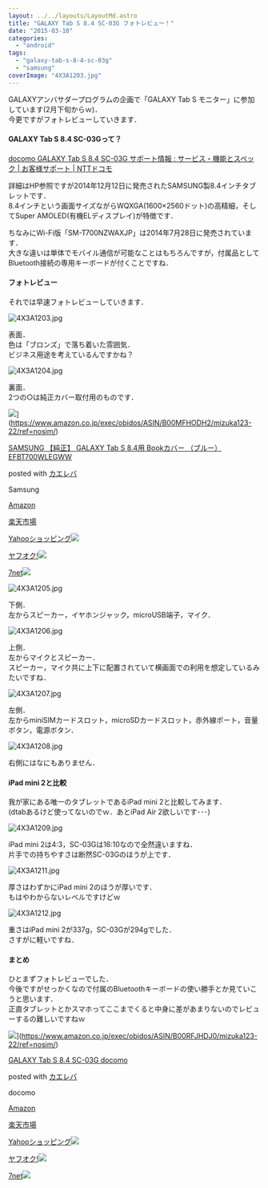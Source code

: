 ```yaml
---
layout: ../../layouts/LayoutMd.astro
title: "GALAXY Tab S 8.4 SC-03G フォトレビュー！"
date: "2015-03-10"
categories: 
  - "android"
tags: 
  - "galaxy-tab-s-8-4-sc-03g"
  - "samsung"
coverImage: "4X3A1203.jpg"
---
```


GALAXYアンバサダープログラムの企画で「GALAXY Tab S モニター」に参加しています(2月下旬からｗ)．  
今更ですがフォトレビューしていきます．

#### GALAXY Tab S 8.4 SC-03Gって？

[docomo GALAXY Tab S 8\.4 SC\-03G サポート情報 : サービス・機能とスペック \| お客様サポート \| NTTドコモ](https://www.docomo.ne.jp/support/product/sc03g/spec.html)

詳細はHP参照ですが2014年12月12日に発売されたSAMSUNG製8.4インチタブレットです．  
8.4インチという画面サイズながらWQXGA(1600×2560ドット)の高精細，そしてSuper AMOLED(有機ELディスプレイ)が特徴です．

ちなみにWi-Fi版「SM-T700NZWAXJP」は2014年7月28日に発売されています．  
大きな違いは単体でモバイル通信が可能なことはもちろんですが，付属品としてBluetooth接続の専用キーボードが付くことですね．

#### フォトレビュー

それでは早速フォトレビューしていきます．

![4X3A1203.jpg](/archive/images/16577006850_e6ddd58f99_b.jpg)
 
表面．  
色は「ブロンズ」で落ち着いた雰囲気．  
ビジネス用途を考えているんですかね？

![4X3A1204.jpg](/archive/images/16578263039_c6c4e0b8b6_b.jpg)
 
裏面．  
2つの○は純正カバー取付用のものです．

![](/archive/images/21dOxs%2Bv60L._SL160_.jpg)](https://www.amazon.co.jp/exec/obidos/ASIN/B00MFHODH2/mizuka123-22/ref=nosim/)

[SAMSUNG 【純正】 GALAXY Tab S 8.4用 Bookカバー （ブルー） EFBT700WLEGWW](https://www.amazon.co.jp/exec/obidos/ASIN/B00MFHODH2/mizuka123-22/ref=nosim/)

posted with [カエレバ](http://kaereba.com)

Samsung

[Amazon](http://www.amazon.co.jp/gp/search?keywords=SAMSUNG%20%81y%8F%83%90%B3%81z%20GALAXY%20Tab%20S%208.4%97p%20Book%83J%83o%81%5B%20%81i%83u%83%8B%81%5B%81j%20EFBT700WLEGWW&__mk_ja_JP=%83J%83%5E%83J%83i&tag=mizuka123-22)

[楽天市場](http://hb.afl.rakuten.co.jp/hgc/032b53ee.4b34c5ee.0f4a541e.f440145e/?pc=http%3A%2F%2Fsearch.rakuten.co.jp%2Fsearch%2Fmall%2FSAMSUNG%2520%25E3%2580%2590%25E7%25B4%2594%25E6%25AD%25A3%25E3%2580%2591%2520GALAXY%2520Tab%2520S%25208.4%25E7%2594%25A8%2520Book%25E3%2582%25AB%25E3%2583%2590%25E3%2583%25BC%2520%25EF%25BC%2588%25E3%2583%2596%25E3%2583%25AB%25E3%2583%25BC%25EF%25BC%2589%2520EFBT700WLEGWW%2F-%2Ff.1-p.1-s.1-sf.0-st.A-v.2%3Fx%3D0%26scid%3Daf_ich_link_urltxt%26m%3Dhttp%3A%2F%2Fm.rakuten.co.jp%2F)

[Yahooショッピング![](//ad.jp.ap.valuecommerce.com/servlet/gifbanner?sid=3066752&pid=881990642)](//ck.jp.ap.valuecommerce.com/servlet/referral?sid=3066752&pid=881990642&vc_url=http%3A%2F%2Fsearch.shopping.yahoo.co.jp%2Fsearch%3Fp%3DSAMSUNG%2520%25E3%2580%2590%25E7%25B4%2594%25E6%25AD%25A3%25E3%2580%2591%2520GALAXY%2520Tab%2520S%25208.4%25E7%2594%25A8%2520Book%25E3%2582%25AB%25E3%2583%2590%25E3%2583%25BC%2520%25EF%25BC%2588%25E3%2583%2596%25E3%2583%25AB%25E3%2583%25BC%25EF%25BC%2589%2520EFBT700WLEGWW)

[ヤフオク!![](//ad.jp.ap.valuecommerce.com/servlet/gifbanner?sid=3066752&pid=881990645)](//ck.jp.ap.valuecommerce.com/servlet/referral?sid=3066752&pid=881990645&vc_url=http%3A%2F%2Fauctions.search.yahoo.co.jp%2Fsearch%3Fvo%3D%26ve%3D%26auccat%3D0%26aucminprice%3D%26aucmaxprice%3D%26aucmin_bidorbuy_price%3D%26aucmax_bidorbuy_price%3D%26loc_cd%3D0%26abatch%3D0%26istatus%3D0%26filtered%3D1%26ei%3DUTF-8%26tab_ex%3Dcommerce%26va%3DSAMSUNG%2520%25E3%2580%2590%25E7%25B4%2594%25E6%25AD%25A3%25E3%2580%2591%2520GALAXY%2520Tab%2520S%25208.4%25E7%2594%25A8%2520Book%25E3%2582%25AB%25E3%2583%2590%25E3%2583%25BC%2520%25EF%25BC%2588%25E3%2583%2596%25E3%2583%25AB%25E3%2583%25BC%25EF%25BC%2589%2520EFBT700WLEGWW)

[7net](//ck.jp.ap.valuecommerce.com/servlet/referral?sid=3066752&pid=881990643&vc_url=http%3A%2F%2Fwww.7netshopping.jp%2Fall%2Fsearch_result%2F-%2Fbprice%2Foff%2Fsort%2F0%2Fkword_in%2FSAMSUNG%2520%25E3%2580%2590%25E7%25B4%2594%25E6%25AD%25A3%25E3%2580%2591%2520GALAXY%2520Tab%2520S%25208.4%25E7%2594%25A8%2520Book%25E3%2582%25AB%25E3%2583%2590%25E3%2583%25BC%2520%25EF%25BC%2588%25E3%2583%2596%25E3%2583%25AB%25E3%2583%25BC%25EF%25BC%2589%2520EFBT700WLEGWW%2FallGoods%2Fon%2Fsubmit.x%2F30%2Fdisp_result%2F1%2Fsubmit.y%2F9%2Fprvlg%2Foff%2Fnobuy%2Fon%2FsetProduct%2Foff%2Foop%2Fon%2Fctgy%2Fall%2FfromKeywordSearch%2Ftrue)![](http://atq.ad.valuecommerce.com/servlet/atq/gifbanner?sid=3066752&pid=881990643)

![4X3A1205.jpg](/archive/images/16144466733_89a0d059f8_b.jpg)
 
下側．  
左からスピーカー，イヤホンジャック，microUSB端子，マイク．

![4X3A1206.jpg](/archive/images/16557133247_211476639c_b.jpg)
 
上側．  
左からマイクとスピーカー．  
スピーカー，マイク共に上下に配置されていて横画面での利用を想定しているみたいですね．

![4X3A1207.jpg](/archive/images/16763238781_a015a49f67_b.jpg)
 
左側．  
左からminiSIMカードスロット，microSDカードスロット，赤外線ポート，音量ボタン，電源ボタン．

![4X3A1208.jpg](/archive/images/16738530846_488e34a59b_b.jpg)
 
右側にはなにもありません．

#### iPad mini 2と比較

我が家にある唯一のタブレットであるiPad mini 2と比較してみます．  
(dtabあるけど使ってないのでｗ．あとiPad Air 2欲しいです･･･)

![4X3A1209.jpg](/archive/images/16763244011_925c62ed5f_b.jpg)
 
iPad mini 2は4:3，SC-03Gは16:10なので全然違いますね．  
片手での持ちやすさは断然SC-03Gのほうが上です．

![4X3A1211.jpg](/archive/images/16576841768_91d3364951_b.jpg)
 
厚さはわずかにiPad mini 2のほうが厚いです．  
もはやわからないレベルですけどｗ

![4X3A1212.jpg](/archive/images/16576844398_ea72b62e27_b.jpg)
 
重さはiPad mini 2が337g，SC-03Gが294gでした．  
さすがに軽いですね．

#### まとめ

ひとまずフォトレビューでした．  
今後ですがせっかくなので付属のBluetoothキーボードの使い勝手とか見ていこうと思います．  
正直タブレットとかスマホってここまでくると中身に差があまりないのでレビューするの難しいですねｗ

![](/archive/images/51B9w2NRBgL._SL160_.jpg)](https://www.amazon.co.jp/exec/obidos/ASIN/B00RFJHDJ0/mizuka123-22/ref=nosim/)

[GALAXY Tab S 8.4 SC-03G docomo](https://www.amazon.co.jp/exec/obidos/ASIN/B00RFJHDJ0/mizuka123-22/ref=nosim/)

posted with [カエレバ](http://kaereba.com)

docomo

[Amazon](http://www.amazon.co.jp/gp/search?keywords=GALAXY%20Tab%20S%208.4%20SC-03G%20docomo&__mk_ja_JP=%83J%83%5E%83J%83i&tag=mizuka123-22)

[楽天市場](http://hb.afl.rakuten.co.jp/hgc/032b53ee.4b34c5ee.0f4a541e.f440145e/?pc=http%3A%2F%2Fsearch.rakuten.co.jp%2Fsearch%2Fmall%2FGALAXY%2520Tab%2520S%25208.4%2520SC-03G%2520docomo%2F-%2Ff.1-p.1-s.1-sf.0-st.A-v.2%3Fx%3D0%26scid%3Daf_ich_link_urltxt%26m%3Dhttp%3A%2F%2Fm.rakuten.co.jp%2F)

[Yahooショッピング![](//ad.jp.ap.valuecommerce.com/servlet/gifbanner?sid=3066752&pid=881990642)](//ck.jp.ap.valuecommerce.com/servlet/referral?sid=3066752&pid=881990642&vc_url=http%3A%2F%2Fsearch.shopping.yahoo.co.jp%2Fsearch%3Fp%3DGALAXY%2520Tab%2520S%25208.4%2520SC-03G%2520docomo)

[ヤフオク!![](//ad.jp.ap.valuecommerce.com/servlet/gifbanner?sid=3066752&pid=881990645)](//ck.jp.ap.valuecommerce.com/servlet/referral?sid=3066752&pid=881990645&vc_url=http%3A%2F%2Fauctions.search.yahoo.co.jp%2Fsearch%3Fvo%3D%26ve%3D%26auccat%3D0%26aucminprice%3D%26aucmaxprice%3D%26aucmin_bidorbuy_price%3D%26aucmax_bidorbuy_price%3D%26loc_cd%3D0%26abatch%3D0%26istatus%3D0%26filtered%3D1%26ei%3DUTF-8%26tab_ex%3Dcommerce%26va%3DGALAXY%2520Tab%2520S%25208.4%2520SC-03G%2520docomo)

[7net](//ck.jp.ap.valuecommerce.com/servlet/referral?sid=3066752&pid=881990643&vc_url=http%3A%2F%2Fwww.7netshopping.jp%2Fall%2Fsearch_result%2F-%2Fbprice%2Foff%2Fsort%2F0%2Fkword_in%2FGALAXY%2520Tab%2520S%25208.4%2520SC-03G%2520docomo%2FallGoods%2Fon%2Fsubmit.x%2F30%2Fdisp_result%2F1%2Fsubmit.y%2F9%2Fprvlg%2Foff%2Fnobuy%2Fon%2FsetProduct%2Foff%2Foop%2Fon%2Fctgy%2Fall%2FfromKeywordSearch%2Ftrue)![](http://atq.ad.valuecommerce.com/servlet/atq/gifbanner?sid=3066752&pid=881990643)
